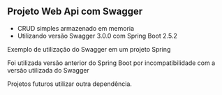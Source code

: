 ## Projeto Web Api com Swagger

- CRUD simples armazenado em memoria
- Utilizando versão Swagger 3.0.0 com Spring Boot 2.5.2

Exemplo de utilização do Swagger em um projeto Spring

Foi utilizada versão anterior do Spring Boot por incompatibilidade com a versão utilizada do Swagger

Projetos futuros utilizar outra dependência.

